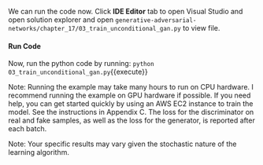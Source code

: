We can run the code now. Click **IDE Editor** tab to open Visual Studio and open solution explorer and open `generative-adversarial-networks/chapter_17/03_train_unconditional_gan.py` to view file.

#### Run Code

Now, run the python code by running: `python 03_train_unconditional_gan.py`{{execute}}

Note: Running the example may take many hours to run on CPU hardware. I recommend
running the example on GPU hardware if possible. If you need help, you can get started
quickly by using an AWS EC2 instance to train the model. See the instructions in Appendix C.
The loss for the discriminator on real and fake samples, as well as the loss for the generator,
is reported after each batch.

Note: Your specific results may vary given the stochastic nature of the learning algorithm.
